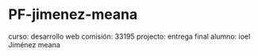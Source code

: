 # PF-jimenez-meana
curso: desarrollo web comisión: 33195 projecto: entrega final alumno: ioel Jiménez meana
